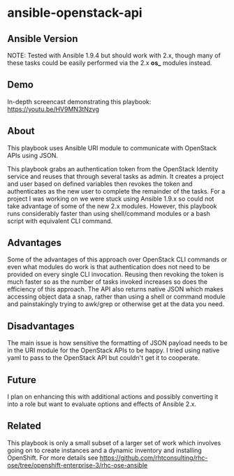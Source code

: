 # ansible-openstack-api

## Ansible Version
NOTE: Tested with Ansible 1.9.4 but should work with 2.x, though many of these tasks could be easily performed via the 2.x **os_** modules instead.

## Demo
In-depth screencast demonstrating this playbook: https://youtu.be/HV9MN3tNzvg

## About
This playbook uses Ansible URI module to communicate with OpenStack APIs using JSON.

This playbook grabs an authentication token from the OpenStack Identity service and reuses that through several tasks as admin. It creates a project and user based on defined variables then revokes the token and authenticates as the new user to complete the remainder of the tasks. For a project I was working on we were stuck using Ansible 1.9.x so could not take advantage of some of the new 2.x modules. However, this playbook runs considerably faster than using shell/command modules or a bash script with equivalent CLI command.

## Advantages
Some of the advantages of this approach over OpenStack CLI commands or even what modules do work is that authentication does not need to be provided on every single CLI invocation. Reusing then revoking the token is much faster so as the number of tasks invoked increases so does the efficiency of this approach. The API also returns native JSON which makes accessing object data a snap, rather than using a shell or command module and painstakingly trying to awk/grep or otherwise get at the data you need.

## Disadvantages
The main issue is how sensitive the formatting of JSON payload needs to be in the URI module for the OpenStack APIs to be happy. I tried using native yaml to pass to the OpenStack API but couldn't get it to cooperate.

## Future
I plan on enhancing this with additional actions and possibly converting it into a role but want to evaluate options and effects of Ansible 2.x.

## Related
This playbook is only a small subset of a larger set of work which involves going on to create instances and a dynamic inventory and installing OpenShift. For more details see https://github.com/rhtconsulting/rhc-ose/tree/openshift-enterprise-3/rhc-ose-ansible
